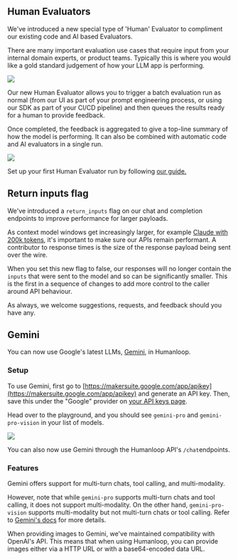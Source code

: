 ## Human Evaluators

We've introduced a new special type of 'Human' Evaluator to compliment our existing code and AI based Evaluators.

There are many important evaluation use cases that require input from your internal domain experts, or product teams. Typically this is where you would like a gold standard judgement of how your LLM app is performing.

<img src="../assets/images/9f3111d-e821a8f-image.png" />

Our new Human Evaluator allows you to trigger a batch evaluation run as normal (from our UI as part of your prompt engineering process, or using our SDK as part of your CI/CD pipeline) and then queues the results ready for a human to provide feedback.

Once completed, the feedback is aggregated to give a top-line summary of how the model is performing. It can also be combined with automatic code and AI evaluators in a single run.

<img src="../assets/images/da89faf-1e7f3d7-image.png" />

Set up your first Human Evaluator run by following [our guide.](/docs/guides/evaluating-with-human-feedback)

## Return inputs flag

We've introduced a `return_inputs` flag on our chat and completion endpoints to improve performance for larger payloads.

As context model windows get increasingly larger, for example [Claude with 200k tokens](https://www.anthropic.com/index/claude-2-1), it's important to make sure our APIs remain performant. A contributor to response times is the size of the response payload being sent over the wire.

When you set this new flag to false, our responses will no longer contain the `inputs` that were sent to the model and so can be significantly smaller. This is the first in a sequence of changes to add more control to the caller around API behaviour.

As always, we welcome suggestions, requests, and feedback should you have any.

## Gemini

You can now use Google's latest LLMs, [Gemini](https://blog.google/technology/ai/google-gemini-ai/), in Humanloop.

### Setup

To use Gemini, first go to [https://makersuite.google.com/app/apikey](https://makersuite.google.com/app/apikey) and generate an API key. Then, save this under the "Google" provider on [your API keys page](http://app.humanloop.com/account/api-keys).

Head over to the playground, and you should see `gemini-pro` and `gemini-pro-vision` in your list of models.

<img src="../assets/images/1181b34-image.png" />

You can also now use Gemini through the Humanloop API's `/chat`endpoints.

### Features

Gemini offers support for multi-turn chats, tool calling, and multi-modality.

However, note that while `gemini-pro` supports multi-turn chats and tool calling, it does not support multi-modality. On the other hand, `gemini-pro-vision` supports multi-modality but not multi-turn chats or tool calling. Refer to [Gemini's docs](https://ai.google.dev/models/gemini) for more details.

When providing images to Gemini, we've maintained compatibility with OpenAI's API. This means that when using Humanloop, you can provide images either via a HTTP URL or with a base64-encoded data URL.
